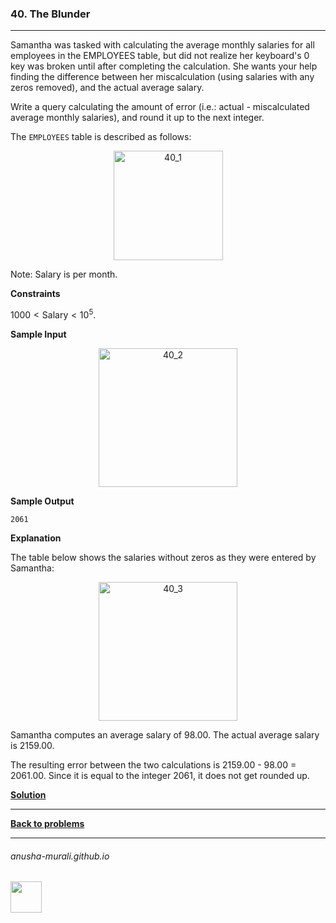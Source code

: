 ### 40. The Blunder

---
Samantha was tasked with calculating the average monthly salaries for all employees in the EMPLOYEES table, 
  but did not realize her keyboard's 0 key was broken until after completing the calculation. 
  She wants your help finding the difference between her miscalculation (using salaries with any zeros removed), 
  and the actual average salary.

Write a query calculating the amount of error (i.e.: actual - miscalculated average monthly salaries), 
  and round it up to the next integer.

  The `EMPLOYEES` table is described as follows:
  
<p align="center">
<img width="175" alt="40_1" src="https://github.com/user-attachments/assets/caab7495-b5be-4dcf-a072-1c94fb5c0124" />
</p>

Note: Salary is per month.

**Constraints**

$1000 < \text{Salary} < 10^5$.

**Sample Input**

<p align="center">
<img width="222" alt="40_2" src="https://github.com/user-attachments/assets/193fe40b-230e-47a1-bd1b-c15efb078ab2" />
</p>

**Sample Output**

```
2061
```

**Explanation**

The table below shows the salaries without zeros as they were entered by Samantha:

<p align="center">
<img width="222" alt="40_3" src="https://github.com/user-attachments/assets/0b6581f9-0ac1-43ff-b6e1-b394cb4bcebd" />
</p>

Samantha computes an average salary of 98.00. The actual average salary is 2159.00.

The resulting error between the two calculations is 2159.00 - 98.00 = 2061.00. Since it is equal to the integer 2061, it does not get rounded up.


**[Solution](./s40.md)**

---

**[Back to problems](./problems.md)**

* * *
###### anusha-murali.github.io

<img src="https://github.com/anusha-murali/anusha-murali.github.io/assets/111596338/639243aa-2857-4595-a65a-7852762bb002" width="50" height="50"/>
